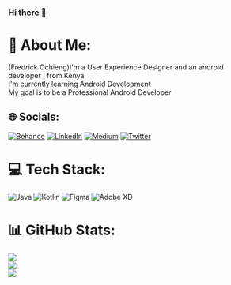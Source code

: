 ### Hi there 👋

# 💫 About Me:
(Fredrick Ochieng)I'm a User Experience Designer and an android developer , from Kenya<br>I'm currently learning Android Development<br>My goal is to be a Professional Android Developer


## 🌐 Socials:
[![Behance](https://img.shields.io/badge/Behance-1769ff?logo=behance&logoColor=white)](https://behance.net/realfredricko) [![LinkedIn](https://img.shields.io/badge/LinkedIn-%230077B5.svg?logo=linkedin&logoColor=white)](https://linkedin.com/in/realfredricko) [![Medium](https://img.shields.io/badge/Medium-12100E?logo=medium&logoColor=white)](https://medium.com/@realfredricko) [![Twitter](https://img.shields.io/badge/Twitter-%231DA1F2.svg?logo=Twitter&logoColor=white)](https://twitter.com/realfredricko) 

# 💻 Tech Stack:
 ![Java](https://img.shields.io/badge/java-%23ED8B00.svg?style=for-the-badge&logo=java&logoColor=white) ![Kotlin](https://img.shields.io/badge/kotlin-%230095D5.svg?style=for-the-badge&logo=kotlin&logoColor=white) 	![Figma](https://img.shields.io/badge/figma-%23F24E1E.svg?style=for-the-badge&logo=figma&logoColor=white) ![Adobe XD](https://img.shields.io/badge/Adobe%20XD-470137?style=for-the-badge&logo=Adobe%20XD&logoColor=#FF61F6) 
# 📊 GitHub Stats:
![](https://github-readme-stats.vercel.app/api?username=realfredricko&theme=dark&hide_border=false&include_all_commits=false&count_private=false)<br/>
![](https://github-readme-streak-stats.herokuapp.com/?user=realfredricko&theme=dark&hide_border=false)<br/>
![](https://github-readme-stats.vercel.app/api/top-langs/?username=realfredricko&theme=dark&hide_border=false&include_all_commits=false&count_private=false&layout=compact)

